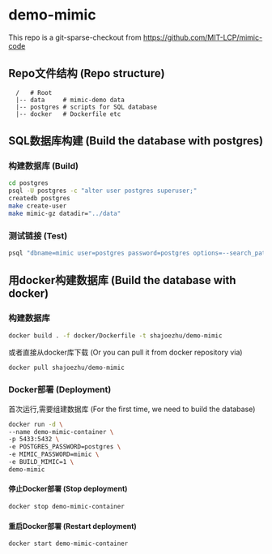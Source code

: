 # demo-mimic

This repo is a git-sparse-checkout from https://github.com/MIT-LCP/mimic-code

## Repo文件结构 (Repo structure)

```
  /   # Root
  |-- data     # mimic-demo data
  |-- postgres # scripts for SQL database
  |-- docker   # Dockerfile etc
```

## SQL数据库构建 (Build the database with postgres)

### 构建数据库 (Build)

```bash
cd postgres
psql -U postgres -c "alter user postgres superuser;"
createdb postgres
make create-user
make mimic-gz datadir="../data"
```

### 测试链接 (Test)

```bash
psql "dbname=mimic user=postgres password=postgres options=--search_path=mimiciii" -v ON_ERROR_STOP=1 -f postgres_checks.sql
```

## 用docker构建数据库 (Build the database with docker)

### 构建数据库

```bash
docker build . -f docker/Dockerfile -t shajoezhu/demo-mimic
```

或者直接从docker库下载 (Or you can pull it from docker repository via)

```bash
docker pull shajoezhu/demo-mimic
```

### Docker部署 (Deployment)

首次运行,需要组建数据库 (For the first time, we need to build the database)

```bash
docker run -d \
--name demo-mimic-container \
-p 5433:5432 \
-e POSTGRES_PASSWORD=postgres \
-e MIMIC_PASSWORD=mimic \
-e BUILD_MIMIC=1 \
demo-mimic
```

#### 停止Docker部署 (Stop deployment)

```bash
docker stop demo-mimic-container
```

#### 重启Docker部署 (Restart deployment)

```bash
docker start demo-mimic-container
```
